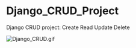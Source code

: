 # Django_CRUD_Project
Django CRUD project:  Create Read Update Delete

![Django_CRUD.gif](https://github.com/IT-Support-L2/django_CRUD_Project/blob/main/Django_CRUD.gif)



